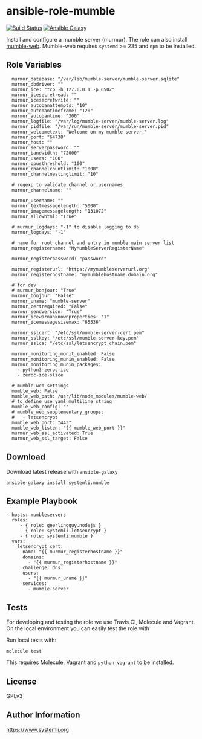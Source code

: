 ansible-role-mumble
===========================

[![Build Status](https://travis-ci.org/systemli/ansible-role-mumble.svg?branch=master)](https://travis-ci.org/systemli/ansible-role-mumble) [![Ansible Galaxy](http://img.shields.io/badge/ansible--galaxy-mumble-blue.svg)](https://galaxy.ansible.com/systemli/mumble/)


Install and configure a mumble server (murmur).
The role can also install [mumble-web](https://github.com/Johni0702/mumble-web).
Mumble-web requires `systemd` >= 235 and `npm` to be installed.

Role Variables
--------------

```
  murmur_database: "/var/lib/mumble-server/mumble-server.sqlite"
  murmur_dbdriver: ""
  murmur_ice: "tcp -h 127.0.0.1 -p 6502"
  murmur_icesecretread: ""
  murmur_icesecretwrite: ""
  murmur_autobanattempts: "10"
  murmur_autobantimeframe: "120"
  murmur_autobantime: "300"
  murmur_logfile: "/var/log/mumble-server/mumble-server.log"
  murmur_pidfile: "/var/run/mumble-server/mumble-server.pid"
  murmur_welcometext: "Welcome on my mumble server!"
  murmur_port: "64738"
  murmur_host: ""
  murmur_serverpassword: ""
  murmur_bandwidth: "72000"
  murmur_users: "100"
  murmur_opusthreshold: "100"
  murmur_channelcountlimit: "1000"
  murmur_channelnestinglimit: "10"
  
  # regexp to validate channel or usernames
  murmur_channelname: ""
  
  murmur_username: ""
  murmur_textmessagelength: "5000"
  murmur_imagemessagelength: "131072"
  murmur_allowhtml: "True"
  
  # murmur_logdays: "-1" to disable logging to db
  murmur_logdays: "-1"
  
  # name for root channel and entry in mumble main server list
  murmur_registername: "MyMumbleServerRegisterName"
  
  murmur_registerpassword: "password"
  
  murmur_registerurl: "https://mymumbleserverurl.org"
  murmur_registerhostname: "mymumblehostname.domain.org"
  
  # for dev
  # murmur_bonjour: "True"
  murmur_bonjour: "False"
  murmur_uname: "mumble-server"
  murmur_certrequired: "False"
  murmur_sendversion: "True"
  murmur_icewarnunknownproperties: "1"
  murmur_icemessagesizemax: "65536"
  
  murmur_sslcert: "/etc/ssl/mumble-server-cert.pem"
  murmur_sslkey: "/etc/ssl/mumble-server-key.pem"
  murmur_sslca: "/etc/ssl/letsencrypt_chain.pem"
  
  murmur_monitoring_monit_enabled: False
  murmur_monitoring_munin_enabled: False
  murmur_monitoring_munin_packages:
    - python3-zeroc-ice
    - zeroc-ice-slice
  
  # mumble-web settings
  mumble_web: False
  mumble_web_path: /usr/lib/node_modules/mumble-web/
  # to define use yaml multiline string
  mumble_web_config: ""
  # mumble_web_supplementary_groups:
  #   - letsencrypt
  mumble_web_port: "443"
  mumble_web_listen: "{{ mumble_web_port }}"
  murmur_web_ssl_activated: True
  murmur_web_ssl_target: False
```

Download
--------

Download latest release with `ansible-galaxy`

	ansible-galaxy install systemli.mumble

Example Playbook
----------------

```
- hosts: mumbleservers
  roles:
     - { role: geerlingguy.nodejs }
     - { role: systemli.letsencrypt }
     - { role: systemli.mumble }
  vars:
    letsencrypt_cert:
      name: "{{ murmur_registerhostname }}"
      domains:
        - "{{ murmur_registerhostname }}"
      challenge: dns
      users:
        - "{{ murmur_uname }}"
      services:
        - mumble-server
```

Tests
-----

For developing and testing the role we use Travis CI, Molecule and Vagrant. On the local environment you can easily test the role with

Run local tests with: 

```
molecule test 
```

This requires Molecule, Vagrant and `python-vagrant` to be installed.

License
-------

GPLv3

Author Information
------------------

https://www.systemli.org
